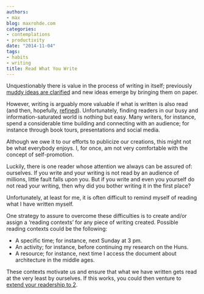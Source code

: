 ```yaml
---
authors:
- max
blog: maxrohde.com
categories:
- contemplations
- productivity
date: "2014-11-04"
tags:
- habits
- writing
title: Read What You Write
---
```


Unquestionably there is value in the process of writing in itself; previously [muddy ideas are clarified](http://accountingprofessor.wordpress.com/2011/08/21/the-value-of-writing/) and new ideas emerge by bringing them on paper.

However, writing is arguably more valuable if what is written is also read (and then, hopefully, [refined](http://uwcwritingcentre.wordpress.com/2013/06/24/writing-as-an-iterative-process-finding-the-value-in-drafting-and-revising/)). Unfortunately, finding readers in our busy and information-saturated world is nothing but easy. Many writers, for instance, spend a considerable time building and connecting with an audience; for instance through book tours, presentations and social media.

Although we owe it to our efforts to publicize our creations, this might not be what everybody enjoys. I, for once, am not very comfortable with the concept of self-promotion.

Luckily, there is one reader whose attention we always can be assured of: ourselves. If you write and your writing is not read by an audience of millions, little fault falls upon you. But if you write and even you yourself do not read your writing, then why did you bother writing it in the first place?

Unfortunately, at least for me, it is often difficult to remind myself of reading what I have written myself.

One strategy to assure to overcome these difficulties is to create and/or assign a ‘reading contexts’ for any piece of writing created. Possible reading contexts could be the following:

- A specific time; for instance, next Sunday at 3 pm.
- An activity; for instance, before continuing my research on the Huns.
- A resource; for instance, next time I access the document about architecture in the middle ages.

These contexts motivate us and ensure that what we have written gets read at the very least by ourselves. If this works, you could then venture to [extend your readership to 2](http://ma.tt/2014/01/intrinsic-blogging/).
